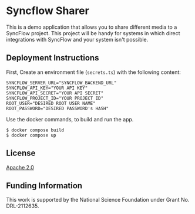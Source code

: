 # Syncflow Sharer

This is a demo application that allows you to share different media to a SyncFlow project. This project will be handy for systems in which direct integrations with SyncFlow and your system isn't possible.

## Deployment Instructions

First, Create an environment file (`secrets.ts`) with the following content:

```{sh}
SYNCFLOW_SERVER_URL="SYNCFLOW_BACKEND_URL"
SYNCFLOW_API_KEY="YOUR API KEY"
SYNCFLOW_API_SECRET="YOUR API SECRET"
SYNCFLOW_PROJECT_ID="YOUR PROJECT ID"
ROOT_USER="DESIRED ROOT USER NAME"
ROOT_PASSWORD="DESIRED PASSWORD's HASH"
```

Use the docker commands, to build and run the app.

```{sh}
$ docker compose build
$ docker compose up
```

## License

[Apache 2.0](./LICENSE)

## Funding Information

This work is supported by the National Science Foundation under Grant No. DRL-2112635.
